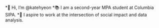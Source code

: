 *👋 Hi, I’m @katehyeon
*📚 I am a second-year MPA student at Columbia SIPA.
*🎯 I aspire to work at the intersection of social impact and data analysis.
